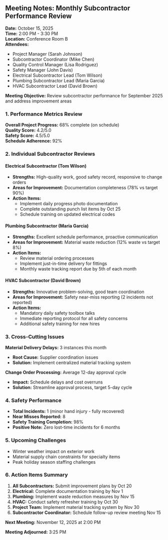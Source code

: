 ## Meeting Notes: Monthly Subcontractor Performance Review

**Date:** October 15, 2025  
**Time:** 2:00 PM - 3:30 PM  
**Location:** Conference Room B  
**Attendees:**  
- Project Manager (Sarah Johnson)  
- Subcontractor Coordinator (Mike Chen)  
- Quality Control Manager (Lisa Rodriguez)  
- Safety Manager (John Davis)  
- Electrical Subcontractor Lead (Tom Wilson)  
- Plumbing Subcontractor Lead (Maria Garcia)  
- HVAC Subcontractor Lead (David Brown)  

**Meeting Objective:** Review subcontractor performance for September 2025 and address improvement areas

### 1. Performance Metrics Review

**Overall Project Progress:** 68% complete (on schedule)  
**Quality Score:** 4.2/5.0  
**Safety Score:** 4.5/5.0  
**Schedule Adherence:** 92%  

### 2. Individual Subcontractor Reviews

#### Electrical Subcontractor (Tom Wilson)
- **Strengths:** High-quality work, good safety record, responsive to change orders
- **Areas for Improvement:** Documentation completeness (78% vs target 90%)
- **Action Items:**
  - Implement daily progress photo documentation
  - Complete outstanding punch list items by Oct 25
  - Schedule training on updated electrical codes

#### Plumbing Subcontractor (Maria Garcia)
- **Strengths:** Excellent schedule performance, proactive communication
- **Areas for Improvement:** Material waste reduction (12% waste vs target 8%)
- **Action Items:**
  - Review material ordering processes
  - Implement just-in-time delivery for fittings
  - Monthly waste tracking report due by 5th of each month

#### HVAC Subcontractor (David Brown)
- **Strengths:** Innovative problem-solving, good team coordination
- **Areas for Improvement:** Safety near-miss reporting (2 incidents not reported)
- **Action Items:**
  - Mandatory daily safety toolbox talks
  - Immediate reporting protocol for all safety concerns
  - Additional safety training for new hires

### 3. Cross-Cutting Issues

**Material Delivery Delays:** 3 instances this month  
- **Root Cause:** Supplier coordination issues  
- **Solution:** Implement centralized material tracking system

**Change Order Processing:** Average 12-day approval cycle  
- **Impact:** Schedule delays and cost overruns  
- **Solution:** Streamline approval process, target 5-day cycle

### 4. Safety Performance

- **Total Incidents:** 1 (minor hand injury - fully recovered)
- **Near Misses Reported:** 8
- **Safety Training Completion:** 98%
- **Positive Note:** Zero lost-time incidents for 6 months

### 5. Upcoming Challenges

- Winter weather impact on exterior work
- Material supply chain constraints for specialty items
- Peak holiday season staffing challenges

### 6. Action Items Summary

1. **All Subcontractors:** Submit improvement plans by Oct 20
2. **Electrical:** Complete documentation training by Nov 1
3. **Plumbing:** Implement waste reduction measures by Nov 15
4. **HVAC:** Conduct safety refresher training by Oct 30
5. **Project Team:** Implement material tracking system by Nov 30
6. **Subcontractor Coordinator:** Schedule follow-up review meeting Nov 15

**Next Meeting:** November 12, 2025 at 2:00 PM

**Meeting Adjourned:** 3:25 PM
